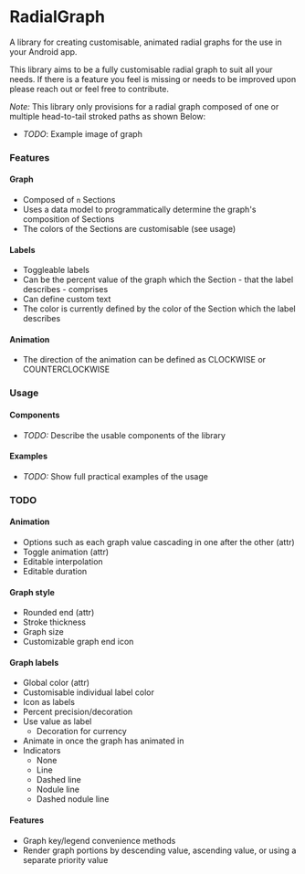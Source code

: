 # RadialGraph
A library for creating customisable, animated radial graphs for the use in your Android app.

This library aims to be a fully customisable radial graph to suit all your needs. If there is a feature you feel is
 missing or needs to be improved upon please reach out or feel free to contribute.
 
*Note:* This library only provisions for a radial graph composed of one or multiple head-to-tail stroked paths as
 shown Below:
 
 - *TODO*: Example image of graph  

### Features
#### Graph
- Composed of `n` Sections
- Uses a data model to programmatically determine the graph's composition of Sections
- The colors of the Sections are customisable (see usage)

#### Labels
- Toggleable labels
- Can be the percent value of the graph which the Section - that the label describes - comprises
- Can define custom text
- The color is currently defined by the color of the Section which the label describes

#### Animation
- The direction of the animation can be defined as CLOCKWISE or COUNTERCLOCKWISE

### Usage
#### Components
- *TODO:* Describe the usable components of the library

#### Examples
- *TODO:* Show full practical examples of the usage

### TODO
#### Animation
- Options such as each graph value cascading in one after the other (attr)
- Toggle animation (attr)
- Editable interpolation
- Editable duration

#### Graph style
- Rounded end (attr)
- Stroke thickness
- Graph size
- Customizable graph end icon

#### Graph labels
- Global color (attr)
- Customisable individual label color
- Icon as labels
- Percent precision/decoration
- Use value as label
    - Decoration for currency
- Animate in once the graph has animated in
- Indicators
    - None
    - Line
    - Dashed line
    - Nodule line
    - Dashed nodule line

#### Features
- Graph key/legend convenience methods
- Render graph portions by descending value, ascending value, or using a separate priority value 
 